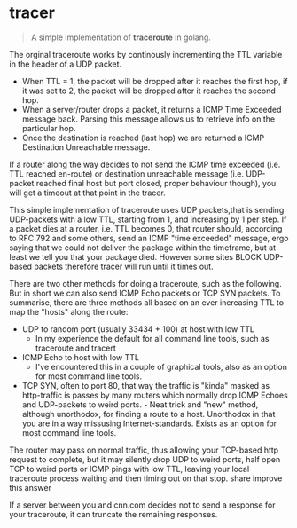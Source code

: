 # tracer

> A simple implementation of <b>traceroute</b> in golang.

The orginal traceroute works by continously incrementing the TTL variable in the header of a UDP packet. 
- When TTL = 1, the packet will be dropped after it reaches the first hop, if it was set to 2, the packet will be dropped after it reaches the second hop.
- When a server/router drops a packet, it returns a ICMP Time Exceeded message back. Parsing this message allows us to retrieve info on the particular hop. 
- Once the destination is reached (last hop) we are returned a ICMP Destination Unreachable message.


If a router along the way decides to not send the ICMP time exceeded (i.e. TTL reached en-route) or destination 
unreachable message (i.e. UDP-packet reached final host but port closed, proper behaviour though), you will get a timeout at 
that point in the tracer.

This simple implementation of traceroute uses UDP packets,that is sending UDP-packets with a low TTL, starting from 1, 
and increasing by 1 per step. If a packet dies at a router, i.e. TTL becomes 0, that router should, according to RFC 792 
and some others, send an ICMP "time exceeded" message, ergo saying that we could not deliver the package within the timeframe, 
but at least we tell you that your package died. However some sites BLOCK UDP-based  packets therefore tracer will run until it 
times out.

There are two other methods for doing a traceroute, such as the following. But in short we can also send ICMP Echo packets 
or TCP SYN packets. To summarise, there are three methods all based on an ever increasing TTL to map the "hosts" along the route:

- UDP to random port (usually 33434 + 100) at host with low TTL
    - In my experience the default for all command line tools, such as traceroute and tracert
- ICMP Echo to host with low TTL
    - I've encountered this in a couple of graphical tools, also as an option for most command line tools.
- TCP SYN, often to port 80, that way the traffic is "kinda" masked as http-traffic is passes by many routers which normally drop ICMP Echoes and UDP-packets to weird ports.
       -  Neat trick and "new" method, although unorthodox, for finding a route to a host. Unorthodox in that you are in a way missusing Internet-standards. Exists as an option for most command line tools.

The router may pass on normal traffic, thus allowing your TCP-based http request to complete, but it may silently drop UDP to weird ports, half open TCP to weird ports or ICMP pings with low TTL, leaving your local traceroute process waiting and then timing out on that stop.
share improve this answer

If a server between you and cnn.com decides not to send a response for your traceroute, it can truncate the remaining responses.
